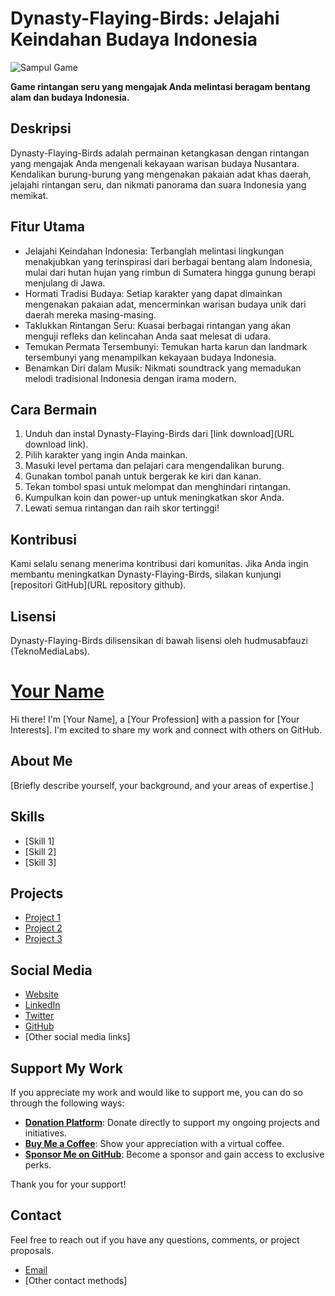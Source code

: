 # Dynasty-Flaying-Birds: Jelajahi Keindahan Budaya Indonesia
![Sampul Game](https://github.com/hudmusabfauzi/Dynasty-Flaying-Birds/assets/102576674/5c2a948c-3fd6-462f-89f1-50ac44b3f698)

**Game rintangan seru yang mengajak Anda melintasi beragam bentang alam dan budaya Indonesia.**



## Deskripsi

Dynasty-Flaying-Birds adalah permainan ketangkasan dengan rintangan yang mengajak Anda mengenali kekayaan warisan budaya Nusantara. Kendalikan burung-burung yang mengenakan pakaian adat khas daerah, jelajahi rintangan seru, dan nikmati panorama dan suara Indonesia yang memikat.

## Fitur Utama

* Jelajahi Keindahan Indonesia: Terbanglah melintasi lingkungan menakjubkan yang terinspirasi dari berbagai bentang alam Indonesia, mulai dari hutan hujan yang rimbun di Sumatera hingga gunung berapi menjulang di Jawa.
* Hormati Tradisi Budaya: Setiap karakter yang dapat dimainkan mengenakan pakaian adat, mencerminkan warisan budaya unik dari daerah mereka masing-masing.
* Taklukkan Rintangan Seru: Kuasai berbagai rintangan yang akan menguji refleks dan kelincahan Anda saat melesat di udara.
* Temukan Permata Tersembunyi: Temukan harta karun dan landmark tersembunyi yang menampilkan kekayaan budaya Indonesia.
* Benamkan Diri dalam Musik: Nikmati soundtrack yang memadukan melodi tradisional Indonesia dengan irama modern.

## Cara Bermain

1. Unduh dan instal Dynasty-Flaying-Birds dari [link download](URL download link).
2. Pilih karakter yang ingin Anda mainkan.
3. Masuki level pertama dan pelajari cara mengendalikan burung.
4. Gunakan tombol panah untuk bergerak ke kiri dan kanan.
5. Tekan tombol spasi untuk melompat dan menghindari rintangan.
6. Kumpulkan koin dan power-up untuk meningkatkan skor Anda.
7. Lewati semua rintangan dan raih skor tertinggi!

## Kontribusi

Kami selalu senang menerima kontribusi dari komunitas. Jika Anda ingin membantu meningkatkan Dynasty-Flaying-Birds, silakan kunjungi [repositori GitHub](URL repository github).

## Lisensi

Dynasty-Flaying-Birds dilisensikan di bawah lisensi oleh hudmusabfauzi (TeknoMediaLabs).


# [Your Name](https://your-website.com)

Hi there! I'm [Your Name], a [Your Profession] with a passion for [Your Interests]. I'm excited to share my work and connect with others on GitHub.

## About Me

[Briefly describe yourself, your background, and your areas of expertise.]

## Skills

* [Skill 1]
* [Skill 2]
* [Skill 3]

## Projects

* [Project 1](https://project-link-1)
* [Project 2](https://project-link-2)
* [Project 3](https://project-link-3)

## Social Media

* [Website](https://your-website.com)
* [LinkedIn](https://www.linkedin.com/in/your-linkedin-profile/)
* [Twitter](https://twitter.com/your-twitter-handle)
* [GitHub](https://github.com/your-github-username)
* [Other social media links]

## Support My Work

If you appreciate my work and would like to support me, you can do so through the following ways:

* **[Donation Platform](https://donation-link)**: Donate directly to support my ongoing projects and initiatives.
* **[Buy Me a Coffee](https://buymeacoffee.com/your-username)**: Show your appreciation with a virtual coffee.
* **[Sponsor Me on GitHub](https://github.com/sponsors/your-github-username)**: Become a sponsor and gain access to exclusive perks.

Thank you for your support!

## Contact

Feel free to reach out if you have any questions, comments, or project proposals.

* [Email](mailto:youremail@example.com)
* [Other contact methods]



